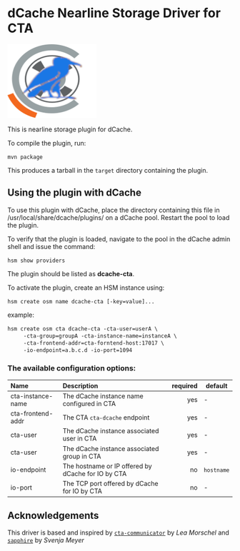 # dCache Nearline Storage Driver for CTA

<img src=".assets/cta+dcache.png" height="165" width="200">

This is nearline storage plugin for dCache.

To compile the plugin, run:

    mvn package

This produces a tarball in the `target` directory containing the plugin.

## Using the plugin with dCache

To use this plugin with dCache, place the directory containing this
file in /usr/local/share/dcache/plugins/ on a dCache pool. Restart
the pool to load the plugin.

To verify that the plugin is loaded, navigate to the pool in the dCache admin
shell and issue the command:

    hsm show providers

The plugin should be listed as **dcache-cta**.

To activate the plugin, create an HSM instance using:

    hsm create osm name dcache-cta [-key=value]...

example:

    hsm create osm cta dcache-cta -cta-user=userA \
         -cta-group=groupA -cta-instance-name=instanceA \
         -cta-frontend-addr=cta-forntend-host:17017 \
         -io-endpoint=a.b.c.d -io-port=1094


### The available configuration options:

| Name | Description | required | default |
| :--- | :--- | ---: | --- |
cta-instance-name | The dCache instance name configured in CTA | yes | -
cta-frontend-addr | The CTA `cta-dcache` endpoint | yes | -
cta-user | The dCache instance associated user in CTA | yes | -
cta-user | The dCache instance associated group in CTA | yes | -
io-endpoint | The hostname or IP offered by dCache for IO by CTA | no | `hostname`
io-port | The TCP port offered by dCache for IO by CTA | no | -

## Acknowledgements

This driver is based and inspired by [`cta-communicator`](https://github.com/lemora/cta-communicator) by _Lea Morschel_ and  [`sapphire`](https://github.com/dCache/sapphire) by _Svenja Meyer_
